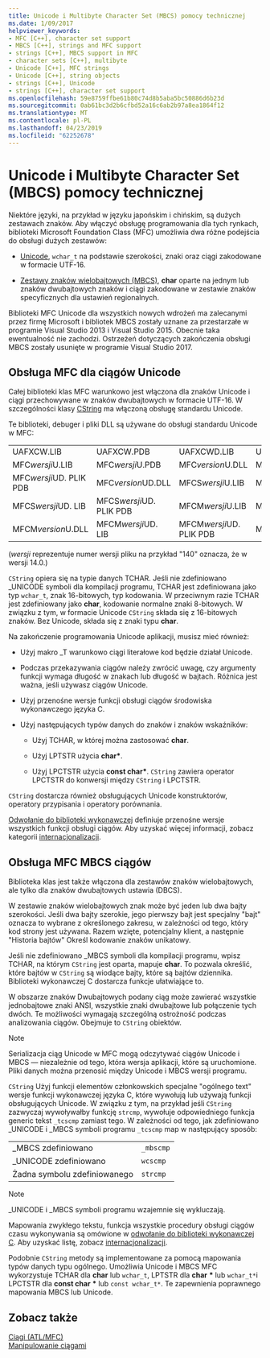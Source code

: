 ```yaml
---
title: Unicode i Multibyte Character Set (MBCS) pomocy technicznej
ms.date: 1/09/2017
helpviewer_keywords:
- MFC [C++], character set support
- MBCS [C++], strings and MFC support
- strings [C++], MBCS support in MFC
- character sets [C++], multibyte
- Unicode [C++], MFC strings
- Unicode [C++], string objects
- strings [C++], Unicode
- strings [C++], character set support
ms.openlocfilehash: 59e8759ffbe61b80c74d8b5aba5bc50886d6b23d
ms.sourcegitcommit: 0ab61bc3d2b6cfbd52a16c6ab2b97a8ea1864f12
ms.translationtype: MT
ms.contentlocale: pl-PL
ms.lasthandoff: 04/23/2019
ms.locfileid: "62252678"
---
```

# <a name="unicode-and-multibyte-character-set-mbcs-support"></a>Unicode i Multibyte Character Set (MBCS) pomocy technicznej

Niektóre języki, na przykład w języku japońskim i chińskim, są dużych zestawach znaków. Aby włączyć obsługę programowania dla tych rynkach, biblioteki Microsoft Foundation Class (MFC) umożliwia dwa różne podejścia do obsługi dużych zestawów:

- [Unicode](#mfc-support-for-unicode-strings), `wchar_t` na podstawie szerokości, znaki oraz ciągi zakodowane w formacie UTF-16.

- [Zestawy znaków wielobajtowych (MBCS)](#mfc-support-for-mbcs-strings), **char** oparte na jednym lub znaków dwubajtowych znaków i ciągi zakodowane w zestawie znaków specyficznych dla ustawień regionalnych.

Biblioteki MFC Unicode dla wszystkich nowych wdrożeń ma zalecanymi przez firmę Microsoft i bibliotek MBCS zostały uznane za przestarzałe w programie Visual Studio 2013 i Visual Studio 2015. Obecnie taka ewentualność nie zachodzi. Ostrzeżeń dotyczących zakończenia obsługi MBCS zostały usunięte w programie Visual Studio 2017.

## <a name="mfc-support-for-unicode-strings"></a>Obsługa MFC dla ciągów Unicode

Całej biblioteki klas MFC warunkowo jest włączona dla znaków Unicode i ciągi przechowywane w znaków dwubajtowych w formacie UTF-16. W szczególności klasy [CString](../atl-mfc-shared/reference/cstringt-class.md) ma włączoną obsługę standardu Unicode.

Te biblioteki, debuger i pliki DLL są używane do obsługi standardu Unicode w MFC:

|||||
|-|-|-|-|
|UAFXCW.LIB|UAFXCW.PDB|UAFXCWD.LIB|UAFXCWD.PDB|
|MFC*wersji*U.LIB|MFC*wersji*U.PDB|MFC*version*U.DLL|MFC*wersji*UD. LIB|
|MFC*wersji*UD. PLIK PDB|MFC*version*UD.DLL|MFCS*wersji*U.LIB|MFCS*wersji*U.PDB|
|MFCS*wersji*UD. LIB|MFCS*wersji*UD. PLIK PDB|MFCM*wersji*U.LIB|MFCM*wersji*U.PDB|
|MFCM*version*U.DLL|MFCM*wersji*UD. LIB|MFCM*wersji*UD. PLIK PDB|MFCM*version*UD.DLL|

(*wersji* reprezentuje numer wersji pliku na przykład "140" oznacza, że w wersji 14.0.)

`CString` opiera się na typie danych TCHAR. Jeśli nie zdefiniowano _UNICODE symboli dla kompilacji programu, TCHAR jest zdefiniowana jako typ `wchar_t`, znak 16-bitowych, typ kodowania. W przeciwnym razie TCHAR jest zdefiniowany jako **char**, kodowanie normalne znaki 8-bitowych. W związku z tym, w formacie Unicode `CString` składa się z 16-bitowych znaków. Bez Unicode, składa się z znaki typu **char**.

Na zakończenie programowania Unicode aplikacji, musisz mieć również:

- Użyj makro _T warunkowo ciągi literałowe kod będzie działał Unicode.

- Podczas przekazywania ciągów należy zwrócić uwagę, czy argumenty funkcji wymaga długość w znakach lub długość w bajtach. Różnica jest ważna, jeśli używasz ciągów Unicode.

- Użyj przenośne wersje funkcji obsługi ciągów środowiska wykonawczego języka C.

- Użyj następujących typów danych do znaków i znaków wskaźników:

   - Użyj TCHAR, w której można zastosować **char**.

   - Użyj LPTSTR użycia **char**<strong>\*</strong>.

   - Użyj LPCTSTR użycia **const char**<strong>\*</strong>. `CString` zawiera operator LPCTSTR do konwersji między `CString` i LPCTSTR.

`CString` dostarcza również obsługujących Unicode konstruktorów, operatory przypisania i operatory porównania.

[Odwołanie do biblioteki wykonawczej](../c-runtime-library/c-run-time-library-reference.md) definiuje przenośne wersje wszystkich funkcji obsługi ciągów. Aby uzyskać więcej informacji, zobacz kategorii [internacjonalizacji](../c-runtime-library/internationalization.md).

## <a name="mfc-support-for-mbcs-strings"></a>Obsługa MFC MBCS ciągów

Biblioteka klas jest także włączona dla zestawów znaków wielobajtowych, ale tylko dla znaków dwubajtowych ustawia (DBCS).

W zestawie znaków wielobajtowych znak może być jeden lub dwa bajty szerokości. Jeśli dwa bajty szerokie, jego pierwszy bajt jest specjalny "bajt" oznacza to wybrane z określonego zakresu, w zależności od tego, który kod strony jest używana. Razem wzięte, potencjalny klient, a następnie "Historia bajtów" Określ kodowanie znaków unikatowy.

Jeśli nie zdefiniowano _MBCS symboli dla kompilacji programu, wpisz TCHAR, na którym `CString` jest oparta, mapuje **char**. To pozwala określić, które bajtów w `CString` są wiodące bajty, które są bajtów dziennika. Biblioteki wykonawczej C dostarcza funkcje ułatwiające to.

W obszarze znaków Dwubajtowych podany ciąg może zawierać wszystkie jednobajtowe znaki ANSI, wszystkie znaki dwubajtowe lub połączenie tych dwóch. Te możliwości wymagają szczególną ostrożność podczas analizowania ciągów. Obejmuje to `CString` obiektów.

> [!NOTE]
> Serializacja ciąg Unicode w MFC mogą odczytywać ciągów Unicode i MBCS — niezależnie od tego, która wersja aplikacji, które są uruchomione. Pliki danych można przenosić między Unicode i MBCS wersji programu.

`CString` Użyj funkcji elementów członkowskich specjalne "ogólnego text" wersje funkcji wykonawczej języka C, które wywołują lub używają funkcji obsługujących Unicode. W związku z tym, na przykład jeśli `CString` zazwyczaj wywoływałby funkcję `strcmp`, wywołuje odpowiedniego funkcja generic tekst `_tcscmp` zamiast tego. W zależności od tego, jak zdefiniowano _UNICODE i _MBCS symboli programu `_tcscmp` map w następujący sposób:

|||
|-|-|
|_MBCS zdefiniowano|`_mbscmp`|
|_UNICODE zdefiniowano|`wcscmp`|
|Żadna symbolu zdefiniowanego|`strcmp`|

> [!NOTE]
> _UNICODE i _MBCS symboli programu wzajemnie się wykluczają.

Mapowania zwykłego tekstu, funkcja wszystkie procedury obsługi ciągów czasu wykonywania są omówione w [odwołanie do biblioteki wykonawczej C](../c-runtime-library/c-run-time-library-reference.md). Aby uzyskać listę, zobacz [internacjonalizacji](../c-runtime-library/internationalization.md).

Podobnie `CString` metody są implementowane za pomocą mapowania typów danych typu ogólnego. Umożliwia Unicode i MBCS MFC wykorzystuje TCHAR dla **char** lub `wchar_t`, LPTSTR dla **char** <strong>\*</strong> lub `wchar_t*`i LPCTSTR dla **const char** <strong>\*</strong> lub `const wchar_t*`. Te zapewnienia poprawnego mapowania MBCS lub Unicode.

## <a name="see-also"></a>Zobacz także

[Ciągi (ATL/MFC)](../atl-mfc-shared/strings-atl-mfc.md)<br/>
[Manipulowanie ciągami](../c-runtime-library/string-manipulation-crt.md)
